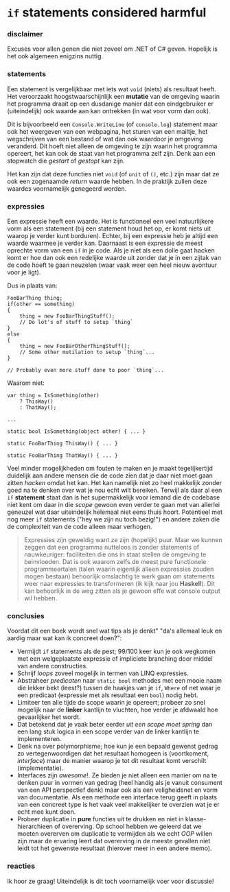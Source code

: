 # `if` statements considered harmful
### disclaimer
Excuses voor allen genen die niet zoveel om .NET of C# geven. 
Hopelijk is het ook algemeen enigzins nuttig.

### statements
Een statement is vergelijkbaar met iets wat `void` (niets) als resultaat heeft. Het veroorzaakt hoogstwaarschijnlijk een **mutatie** van de omgeving waarin het programma draait op een dusdanige manier dat een eindgebruiker er (uiteindelijk) ook waarde aan kan ontrekken (in wat voor vorm dan ook).

Dit is bijvoorbeeld een `Console.WriteLine` (of `console.log`) statement maar ook het weergeven van een webpagina, het sturen van een mailtje, het wegschrijven van een bestand of wat dan ook waardoor je omgeving veranderd. Dit hoeft niet alleen de omgeving te zijn waarin het programma opereert, het kan ook de staat van het programma zelf zijn. Denk aan een stopwatch die *gestart* of *gestopt* kan zijn. 

Het kan zijn dat deze functies niet `void` (of `unit` of `()`, etc.) zijn maar dat ze ook een zogenaamde *return* waarde hebben. In de praktijk zullen deze waardes voornamelijk genegeerd worden.

### expressies
Een expressie heeft een waarde. Het is functioneel een veel natuurlijkere vorm als een statement (bij een statement houd het op, er komt niets uit waarop je verder kunt borduren). Echter, bij een expressie heb je altijd een waarde waarmee je verder kan. Daarnaast is een expressie de meest oprechte vorm van een `if` in je code. Als je niet als een dolle gaat hacken komt er hoe dan ook een redelijke waarde uit zonder dat je in een zijtak van de code hoeft te gaan neuzelen (waar vaak weer een heel nieuw avontuur voor je ligt).

Dus in plaats van:

    FooBarThing thing;
    if(other == something)
    {
        thing = new FooBarThingStuff();
        // Do lot's of stuff to setup `thing`
    }
    else
    {
        thing = new FooBarOtherThingStuff();
        // Some other mutilation to setup `thing`...    
    }

    // Probably even more stuff done to poor `thing`...


Waarom niet:

    var thing = IsSomething(other)
        ? ThisWay() 
        : ThatWay();

    ...

    static bool IsSomething(object other) { ... }

    static FooBarThing ThisWay() { ... }

    static FooBarThing ThatWay() { ... }

Veel minder mogelijkheden om fouten te maken en je maakt tegelijkertijd duidelijk aan andere mensen die de code zien dat je daar niet moet gaan zitten *hacken* omdat het kan. Het kan namelijk niet zo heel makkelijk zonder goed na te denken over wat je nou echt wilt bereiken. Terwijl als daar al een `if` **statement** staat dan is het supermakkelijk voor iemand die de codebase niet kent om daar in die *scope* gewoon even verder te gaan met van allerlei geneuzel wat daar uiteindelijk helemaal niet eens thuis hoort. Potentieel met nog meer `if` statements ("hey we zijn nu toch bezig!") en andere zaken die de complexiteit van de code alleen maar verhogen.

> Expressies zijn geweldig want ze zijn (hopelijk) puur. Maar we kunnen zeggen dat een programma nutteloos is zonder statements of nauwkeuriger: faciliteiten die ons in staat stellen de omgeving te beinvloeden. Dat is ook waarom zelfs de meest pure functionele programmeertalen (talen waarin eigenlijk alleen expressies zouden mogen bestaan) behoorlijk omslachtig te werk gaan om statements weer naar expressies te transformeren (ik kijk naar jou **Haskell**). Dit kan behoorlijk in de weg zitten als je gewoon effe wat console output wil hebben.

### conclusies
Voordat dit een boek wordt snel wat tips als je denkt" "da's allemaal leuk en aardig maar wat kan ik concreet doen?":

* Vermijdt `if` statements als de pest; 99/100 keer kun je ook wegkomen met een welgeplaatste expressie of impliciete branching door middel van andere constructies.
* Schrijf *loops* zoveel mogelijk in termen van LINQ expressies.
* Abstraheer *predicaten* naar `static bool` methodes met een mooie naam die lekker bekt (leest?) tussen de haakjes van je `if`, `Where` of net waar je een predicaat (expressie met als resultaat een `bool`) nodig hebt.
* Limiteer ten alle tijde de scope waarin je opereert; probeer zo snel mogelijk naar de **linker** kantlijn te vluchten, hoe verder je afdwaald hoe gevaarlijker het wordt. 
* Dat betekend dat je vaak beter eerder *uit een scope moet spring* dan een lang stuk logica in een scope verder van de linker kantlijn te implementeren.
* Denk na over polymorphisme; hoe kun je een bepaald gewenst gedrag zo vertegenwoordigen dat het resultaat homogeen is (voortkoment, *interface*) maar de manier waarop je tot dit resultaat komt verschilt (implementatie).
* Interfaces zijn *awesome*!. Ze bieden je niet alleen een manier om na te denken puur in vormen van gedrag (heel handig als je vanuit consument van een API perspectief denk) maar ook als een veligheidsnet en vorm van documentatie. Als een methode een interface terug geeft in plaats van een concreet type is het vaak veel makkelijker te overzien wat je er echt mee kunt doen.
* Probeer duplicatie in **pure** functies uit te drukken en niet in klasse-hierarchieen of overerving. Op school hebben we geleerd dat we moeten overerven om duplicatie te vermijden als we echt *OOP* willen zijn maar de ervaring leert dat overerving in de meeste gevallen niet leidt tot het gewenste resultaat (hierover meer in een andere memo).

### reacties
Ik hoor ze graag! Uiteindelijk is dit toch voornamelijk voer voor discussie!